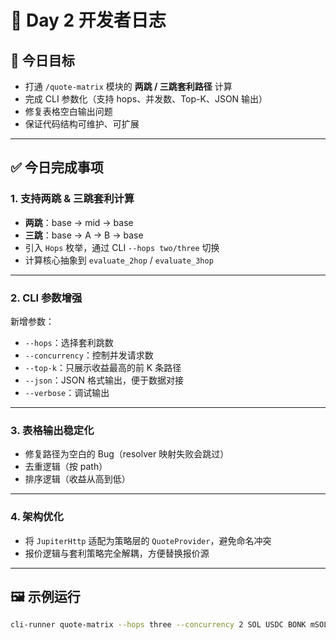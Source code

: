 # 📅 Day 2 开发者日志

## 🎯 今日目标
- 打通 `/quote-matrix` 模块的 **两跳 / 三跳套利路径** 计算
- 完成 CLI 参数化（支持 hops、并发数、Top-K、JSON 输出）
- 修复表格空白输出问题
- 保证代码结构可维护、可扩展

---

## ✅ 今日完成事项

### 1. **支持两跳 & 三跳套利计算**
- **两跳**：base → mid → base
- **三跳**：base → A → B → base
- 引入 `Hops` 枚举，通过 CLI `--hops two/three` 切换
- 计算核心抽象到 `evaluate_2hop` / `evaluate_3hop`

---

### 2. **CLI 参数增强**
新增参数：
- `--hops`：选择套利跳数
- `--concurrency`：控制并发请求数
- `--top-k`：只展示收益最高的前 K 条路径
- `--json`：JSON 格式输出，便于数据对接
- `--verbose`：调试输出

---

### 3. **表格输出稳定化**
- 修复路径为空白的 Bug（resolver 映射失败会跳过）
- 去重逻辑（按 path）
- 排序逻辑（收益从高到低）

---

### 4. **架构优化**
- 将 `JupiterHttp` 适配为策略层的 `QuoteProvider`，避免命名冲突
- 报价逻辑与套利策略完全解耦，方便替换报价源

---

## 🖼️ 示例运行
```bash
cli-runner quote-matrix --hops three --concurrency 2 SOL USDC BONK mSOL JITOSOL

